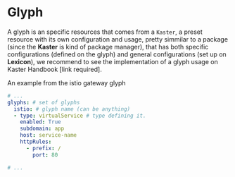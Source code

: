 # Glyph

A glyph is an specific resources that comes from a `Kaster`, a preset resource with its own configuration and usage, pretty simmilar to a package (since the **Kaster** is kind of package manager), that has both specific configurations (defined on the glyph) and general configurations (set up on **Lexicon**), we recommend to see the implementation of a glyph usage on Kaster Handbook [link required].

An example from the istio gateway glyph

```yaml
# ...
glyphs: # set of glyphs
  istio: # glyph name (can be anything)
  - type: virtualService # type defining it.
    enabled: True
    subdomain: app
    host: service-name
    httpRules:
      - prefix: /
        port: 80

# ...
```
